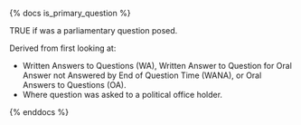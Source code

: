 {% docs is_primary_question %}

TRUE if was a parliamentary question posed. 

Derived from first looking at: 
* Written Answers to Questions (WA), Written Answer to Question for Oral Answer not Answered by End of Question Time (WANA), or Oral Answers to Questions (OA).
* Where question was asked to a political office holder.

{% enddocs %}


